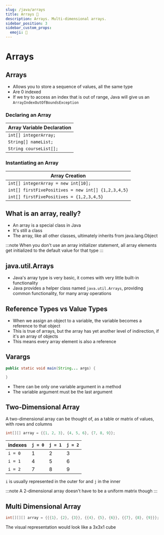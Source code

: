 ```yaml
---
slug: /java/arrays
title: Arrays 🔗
description: Arrays. Multi-dimensional arrays.
sidebar_position: 3
sidebar_custom_props:
  emoji: 🔗
---
```


# Arrays

## Arrays

* Allows you to store a sequence of values, all the same type
* Are 0 indexed
* If we try to access an index that is out of range, Java will give us
  an `ArrayIndexOutOfBoundsException`

### Declaring an Array

| Array Variable Declaration |
|----------------------------|
| `int[] integerArray;`      |
| `String[] nameList;`       |
| `String courseList[];`     |

### Instantiating an Array

| Array Creation                                     |
|----------------------------------------------------|
| `int[] integerArray = new int[10];`                |
| `int[] firstFivePositives = new int[] {1,2,3,4,5}` |
| `int[] firstFivePositives = {1,2,3,4,5}`           |

## What is an array, really?

* An array is a special class in Java
* It's still a class
* The array, like all other classes, ultimately inherits from java.lang.Object

:::note
When you don't use an array initializer statement, all array elements get initialized to the default
value for that type
:::

## java.util.Arrays

* Java's array type is very basic, it comes with very little built-in functionality
* Java provides a helper class named `java.util.Arrays`, providing common functionality, for many
  array operations

## Reference Types vs Value Types

* When we assign an object to a variable, the variable becomes a reference to that object
* This is true of arrays, but the array has yet another level of indirection, if it's an array of
  objects
* This means every array element is also a reference

## Varargs

```java
public static void main(String... args) {

}
```

* There can be only one variable argument in a method
* The variable argument must be the last argument

## Two-Dimensional Array

A two-dimensional array can be thought of, as a table or matrix of values, with rows and columns

```java
int[][] array = {{1, 2, 3}, {4, 5, 6}, {7, 8, 9}};
```

| indexes | `j = 0` | `j = 1` | `j = 2` |
|---------|---------|---------|---------|
| `i = 0` | 1       | 2       | 3       |
| `i = 1` | 4       | 5       | 6       |
| `i = 2` | 7       | 8       | 9       |

`i` is usually represented in the outer for and `j` in the inner

:::note
A 2-dimensional array doesn't have to be a uniform matrix though
:::

## Multi Dimensional Array

```java
int[][][] array = {{{1}, {2}, {3}}, {{4}, {5}, {6}}, {{7}, {8}, {9}}};
```

The visual representation would look like a 3x3x1 cube
